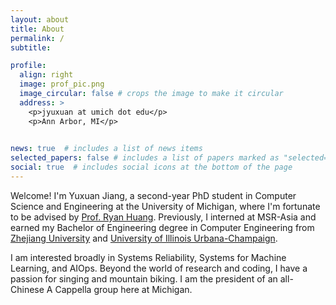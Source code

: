 ```yaml
---
layout: about
title: About
permalink: /
subtitle:

profile:
  align: right
  image: prof_pic.png
  image_circular: false # crops the image to make it circular
  address: >
    <p>jyuxuan at umich dot edu</p>
    <p>Ann Arbor, MI</p>
    

news: true  # includes a list of news items
selected_papers: false # includes a list of papers marked as "selected={true}"
social: true  # includes social icons at the bottom of the page
---
```


Welcome! I'm Yuxuan Jiang, a second-year PhD student in Computer Science and Engineering at the University of Michigan, where I'm fortunate to be advised by [Prof. Ryan Huang](https://web.eecs.umich.edu/~ryanph/). Previously, I interned at MSR-Asia and earned my Bachelor of Engineering degree in Computer Engineering from [Zhejiang University](https://www.zju.edu.cn) and [University of Illinois Urbana-Champaign](https://illinois.edu).

I am interested broadly in Systems Reliability, Systems for Machine Learning, and AIOps. Beyond the world of research and coding, I have a passion for singing and mountain biking. I am the president of an all-Chinese A Cappella group here at Michigan.